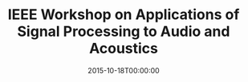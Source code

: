 ---
acronym: WASPAA 2015
date: '2015-10-18T00:00:00'
ext_url: http://www.waspaa.com/
location: New Paltz, New York, USA
submission_date: '2015-04-17T00:00:00'
title: IEEE Workshop on Applications of Signal Processing to Audio and Acoustics
---